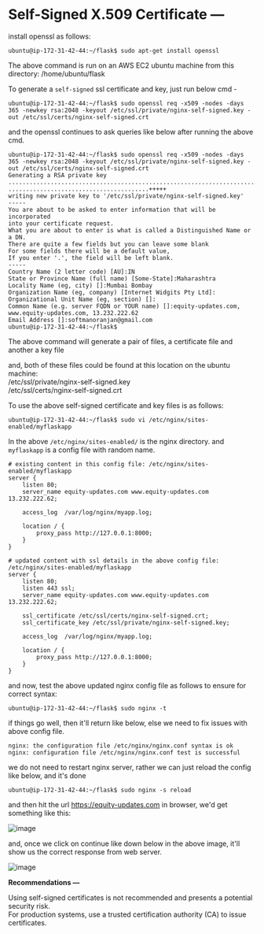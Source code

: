 # Self-Signed X.509 Certificate — 

install openssl as follows:  
```shell
ubuntu@ip-172-31-42-44:~/flask$ sudo apt-get install openssl
```
The above command is run on an AWS EC2 ubuntu machine from this directory: /home/ubuntu/flask  

To generate a `self-signed` ssl certificate and key, just run below cmd -  

```shell
ubuntu@ip-172-31-42-44:~/flask$ sudo openssl req -x509 -nodes -days 365 -newkey rsa:2048 -keyout /etc/ssl/private/nginx-self-signed.key -out /etc/ssl/certs/nginx-self-signed.crt
```

and the openssl continues to ask queries like below after running the above cmd.  

```shell
ubuntu@ip-172-31-42-44:~/flask$ sudo openssl req -x509 -nodes -days 365 -newkey rsa:2048 -keyout /etc/ssl/private/nginx-self-signed.key -out /etc/ssl/certs/nginx-self-signed.crt
Generating a RSA private key
.......................................................................................+++++
........................................+++++
writing new private key to '/etc/ssl/private/nginx-self-signed.key'
-----
You are about to be asked to enter information that will be incorporated
into your certificate request.
What you are about to enter is what is called a Distinguished Name or a DN.
There are quite a few fields but you can leave some blank
For some fields there will be a default value,
If you enter '.', the field will be left blank.
-----
Country Name (2 letter code) [AU]:IN
State or Province Name (full name) [Some-State]:Maharashtra
Locality Name (eg, city) []:Mumbai Bombay
Organization Name (eg, company) [Internet Widgits Pty Ltd]:
Organizational Unit Name (eg, section) []:
Common Name (e.g. server FQDN or YOUR name) []:equity-updates.com, www.equity-updates.com, 13.232.222.62
Email Address []:softmanoranjan@gmail.com
ubuntu@ip-172-31-42-44:~/flask$ 
```

The above command will generate a pair of files, a certificate file and another a key file  

and, both of these files could be found at this location on the ubuntu machine:  
/etc/ssl/private/nginx-self-signed.key  
/etc/ssl/certs/nginx-self-signed.crt  

To use the above self-signed certificate and key files is as follows:  

```shell
ubuntu@ip-172-31-42-44:~/flask$ sudo vi /etc/nginx/sites-enabled/myflaskapp
```
In the above `/etc/nginx/sites-enabled/` is the nginx directory.  and `myflaskapp` is a config file with random name.  

```shell
# existing content in this config file: /etc/nginx/sites-enabled/myflaskapp
server {
    listen 80;
    server_name equity-updates.com www.equity-updates.com 13.232.222.62;

    access_log  /var/log/nginx/myapp.log;

    location / {
        proxy_pass http://127.0.0.1:8000;
    }
}
```

```shell
# updated content with ssl details in the above config file: /etc/nginx/sites-enabled/myflaskapp 
server {
    listen 80;
    listen 443 ssl;
    server_name equity-updates.com www.equity-updates.com 13.232.222.62;

    ssl_certificate /etc/ssl/certs/nginx-self-signed.crt;
    ssl_certificate_key /etc/ssl/private/nginx-self-signed.key;

    access_log  /var/log/nginx/myapp.log;

    location / {
        proxy_pass http://127.0.0.1:8000;
    }
}
```

and now, test the above updated nginx config file as follows to ensure for correct syntax:  

```shell
ubuntu@ip-172-31-42-44:~/flask$ sudo nginx -t
```
if things go well, then it'll return like below, else we need to fix issues with above config file.  

```shell
nginx: the configuration file /etc/nginx/nginx.conf syntax is ok
nginx: configuration file /etc/nginx/nginx.conf test is successful
```

we do not need to restart nginx server, rather we can just reload the config like below, and it's done  

```shell
ubuntu@ip-172-31-42-44:~/flask$ sudo nginx -s reload
```

and then hit the url https://equity-updates.com in browser, we'd get something like this:  

![image](https://user-images.githubusercontent.com/26399543/147892238-1d08574f-e421-4370-86dd-02647afe95c9.png)  

and, once we click on continue like down below in the above image, it'll show us the correct response from web server.  

![image](https://user-images.githubusercontent.com/26399543/147892259-0c77cd45-6db8-4af1-b8ef-b87548e48cb2.png)  


**Recommendations —**  

Using self-signed certificates is not recommended and presents a potential security risk.  
For production systems, use a trusted certification authority (CA) to issue certificates.

